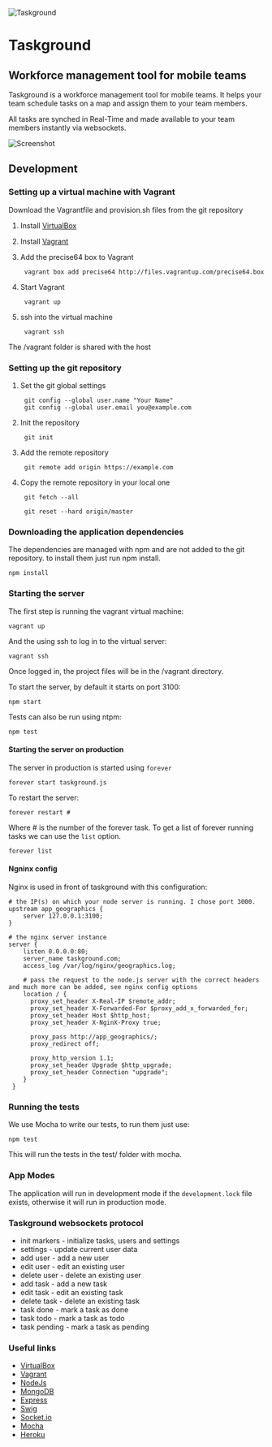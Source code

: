 ![Taskground](http://i.imgur.com/5fg9IrX.jpg)

# Taskground

## Workforce management tool for mobile teams

Taskground is a workforce management tool for mobile teams. It helps your team schedule tasks on a map and assign them to your team members.

All tasks are synched in Real-Time and made available to your team members instantly via websockets.

![Screenshot](http://i.imgur.com/1JVWZ5L.png)

## Development

### Setting up a virtual machine with Vagrant

Download the Vagrantfile and provision.sh files from the git repository

1. Install [VirtualBox](https://www.virtualbox.org)
2. Install [Vagrant](http://www.vagrantup.com)
3. Add the precise64 box to Vagrant
    
        vagrant box add precise64 http://files.vagrantup.com/precise64.box

4. Start Vagrant
    
        vagrant up

5. ssh into the virtual machine

        vagrant ssh

The /vagrant folder is shared with the host

### Setting up the git repository

1. Set the git global settings

        git config --global user.name "Your Name"
        git config --global user.email you@example.com

2. Init the repository

        git init

3. Add the remote repository

        git remote add origin https://example.com

4. Copy the remote repository in your local one

        git fetch --all

        git reset --hard origin/master

### Downloading the application dependencies

The dependencies are managed with npm and are not added to the git repository. to install them just run npm install.

    npm install

### Starting the server

The first step is running the vagrant virtual machine:

    vagrant up

And the using ssh to log in to the virtual server:

    vagrant ssh

Once logged in, the project files will be in the /vagrant directory.

To start the server, by default it starts on port 3100:

    npm start


Tests can also be run using ntpm:

    npm test

#### Starting the server on production

The server in production is started using `forever`

    forever start taskground.js

To restart the server:

    forever restart #

Where # is the number of the forever task. To get a list of forever running tasks we can use the `list` option.

    forever list

#### Ngninx config

Nginx is used in front of taskground with this configuration:

    # the IP(s) on which your node server is running. I chose port 3000.
    upstream app_geographics {
        server 127.0.0.1:3100;
    }

    # the nginx server instance
    server {
        listen 0.0.0.0:80;
        server_name taskground.com;
        access_log /var/log/nginx/geographics.log;

        # pass the request to the node.js server with the correct headers and much more can be added, see nginx config options
        location / {
          proxy_set_header X-Real-IP $remote_addr;
          proxy_set_header X-Forwarded-For $proxy_add_x_forwarded_for;
          proxy_set_header Host $http_host;
          proxy_set_header X-NginX-Proxy true;

          proxy_pass http://app_geographics/;
          proxy_redirect off;

          proxy_http_version 1.1;
          proxy_set_header Upgrade $http_upgrade;
          proxy_set_header Connection "upgrade";
        }
     }

### Running the tests

We use Mocha to write our tests, to run them just use:

    npm test

This will run the tests in the test/ folder with mocha.

### App Modes

The application will run in development mode if the `development.lock` file exists, otherwise it will run in production mode.

### Taskground websockets protocol

* init markers - initialize tasks, users and settings
* settings - update current user data
* add user - add a new user
* edit user - edit an existing user
* delete user - delete an existing user
* add task - add a new task
* edit task - edit an existing task
* delete task - delete an existing task
* task done - mark a task as done
* task todo - mark a task as todo
* task pending - mark a task as pending

### Useful links

* [VirtualBox](https://www.virtualbox.org)
* [Vagrant](http://www.vagrantup.com)
* [NodeJs](http://nodejs.org)
* [MongoDB](http://www.mongodb.org)
* [Express](http://expressjs.com)
* [Swig](http://paularmstrong.github.io/swig/)
* [Socket.io](http://socket.io)
* [Mocha](http://mochajs.org/)
* [Heroku](https://heroku.com)
